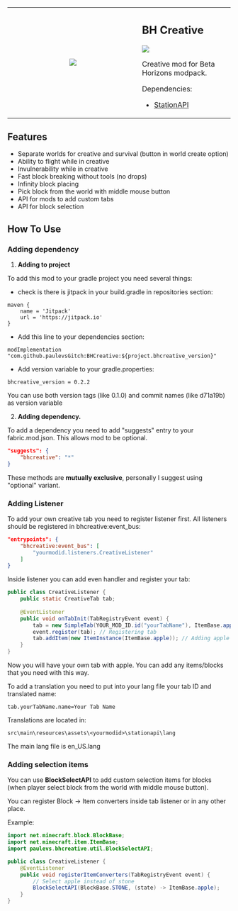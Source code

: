 <table  align="center">
	<tbody>
		<tr>
			<td width="280px" style="text-align: center;"><img src="https://github.com/paulevsGitch/BHCreative/blob/stapi-2.0/src/main/resources/assets/bhcreative/icon.png"/></td>		
			<td>
				<h2 align="left">BH Creative</h2>
				<a href="https://jitpack.io/#paulevsGitch/BHCreative"><img src="https://jitpack.io/v/paulevsGitch/BHCreative.svg"></a>
				<p>
					Creative mod for Beta Horizons modpack.
				</p>
				<p>
					Dependencies:
					<ul>
						<li><a href="https://github.com/ModificationStation/StationAPI">StationAPI</a></li>
					</ul>
				</p>
			</td>		
		</tr>
	</tbody>
</table>

## Features

- Separate worlds for creative and survival (button in world create option)
- Ability to flight while in creative
- Invulnerability while in creative
- Fast block breaking without tools (no drops)
- Infinity block placing
- Pick block from the world with middle mouse button
- API for mods to add custom tabs
- API for block selection

## How To Use

### Adding dependency

1. **Adding to project**

To add this mod to your gradle project you need several things:
- check is there is jitpack in your build.gradle in repositories section:

```
maven {
	name = 'Jitpack'
	url = 'https://jitpack.io'
}
```

- Add this line to your dependencies section:

```
modImplementation "com.github.paulevsGitch:BHCreative:${project.bhcreative_version}"
```

- Add version variable to your gradle.properties:

```
bhcreative_version = 0.2.2
```
You can use both version tags (like 0.1.0) and commit names (like d71a19b) as version variable

2. **Adding dependency.**

To add a dependency you need to add "suggests" entry to your fabric.mod.json.
This allows mod to be optional.

```json
"suggests": {
	"bhcreative": "*"
}
```

These methods are **mutually exclusive**, personally I suggest using "optional" variant.

### Adding Listener

To add your own creative tab you need to register listener first. All listeners should be registered in bhcreative:event_bus:

```json
"entrypoints": {
	"bhcreative:event_bus": [
		"yourmodid.listeners.CreativeListener"
	]
}
```

Inside listener you can add even handler and register your tab:

```java
public class CreativeListener {
	public static CreativeTab tab;
	
	@EventListener
	public void onTabInit(TabRegistryEvent event) {
		tab = new SimpleTab(YOUR_MOD_ID.id("yourTabName"), ItemBase.apple); // Making tab
		event.register(tab); // Registering tab
		tab.addItem(new ItemInstance(ItemBase.apple)); // Adding apple
	}
}
```

Now you will have your own tab with apple. You can add any items/blocks that you need with this way.

To add a translation you need to put into your lang file your tab ID and translated name:

```
tab.yourTabName.name=Your Tab Name
```

Translations are located in:

```
src\main\resources\assets\<yourmodid>\stationapi\lang
```
 The main lang file is en_US.lang

### Adding selection items

You can use **BlockSelectAPI** to add custom selection items for blocks
(when player select block from the world with middle mouse button).

You can register Block -> Item converters inside tab listener or in any other place.

Example:

```java
import net.minecraft.block.BlockBase;
import net.minecraft.item.ItemBase;
import paulevs.bhcreative.util.BlockSelectAPI;

public class CreativeListener {
	@EventListener
	public void registerItemConverters(TabRegistryEvent event) {
		// Select apple instead of stone
		BlockSelectAPI(BlockBase.STONE, (state) -> ItemBase.apple);
	}
}
```